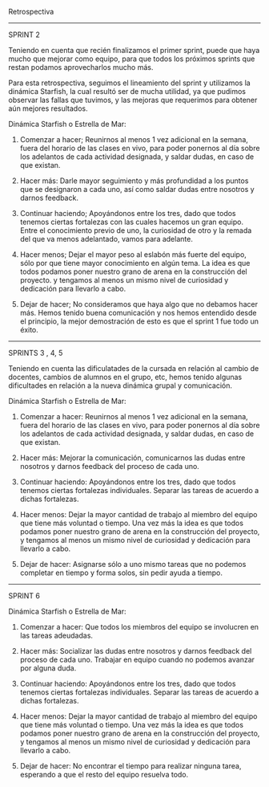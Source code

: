 Retrospectiva

------
SPRINT 2

Teniendo en cuenta que recién finalizamos el primer sprint, puede que haya mucho que mejorar como equipo, para que todos los próximos sprints que restan podamos aprovecharlos mucho más. 

Para esta retrospectiva, seguimos el lineamiento del sprint y utilizamos la dinámica Starfish, la cual resultó ser de mucha utilidad, ya que pudimos observar las fallas que tuvimos, y las mejoras que requerimos para obtener aún mejores resultados. 

Dinámica Starfish o Estrella de Mar:

1. Comenzar a hacer; Reunirnos al menos 1 vez adicional en la semana, fuera del horario de las clases en vivo, para poder ponernos al día sobre los adelantos de cada actividad designada, y saldar dudas, en caso de que existan. 

2. Hacer más: Darle mayor seguimiento y más profundidad a los puntos que se designaron a cada uno, así como saldar dudas entre nosotros y darnos feedback.

3. Continuar haciendo; Apoyándonos entre los tres, dado que todos tenemos ciertas fortalezas con las cuales hacemos un gran equipo. Entre el conocimiento previo de uno, la curiosidad de otro y la remada del que va menos adelantado, vamos para adelante.

4. Hacer menos; Dejar el mayor peso al eslabón más fuerte del equipo, sólo por que tiene mayor conocimiento en algún tema. La idea es que todos podamos poner nuestro grano de arena en la construcción del proyecto. y tengamos al menos un mismo nivel de curiosidad y dedicación para llevarlo a cabo.

5. Dejar de hacer; No consideramos que haya algo que no debamos hacer más. Hemos tenido buena comunicación y nos hemos entendido desde el principio, la mejor demostración de esto es que el sprint 1 fue todo un éxito. 


------
SPRINTS 3 , 4, 5

Teniendo en cuenta las dificulatades de la cursada en relación al cambio de docentes, cambios de alumnos en el grupo, etc, hemos tenido algunas dificultades en relación a la nueva dinámica grupal y comunicación.

Dinámica Starfish o Estrella de Mar:

1. Comenzar a hacer: Reunirnos al menos 1 vez adicional en la semana, fuera del horario de las clases en vivo, para poder ponernos al día sobre los adelantos de cada actividad designada, y saldar dudas, en caso de que existan. 

2. Hacer más: Mejorar la comunicación, comunicarnos las dudas entre nosotros y darnos feedback del proceso de cada uno.

3. Continuar haciendo: Apoyándonos entre los tres, dado que todos tenemos ciertas fortalezas individuales. Separar las tareas de acuerdo a dichas fortalezas.

4. Hacer menos: Dejar la mayor cantidad de trabajo al miembro del equipo que tiene más voluntad o tiempo. Una vez más la idea es que todos podamos poner nuestro grano de arena en la construcción del proyecto, y tengamos al menos un mismo nivel de curiosidad y dedicación para llevarlo a cabo.

5. Dejar de hacer: Asignarse sólo a uno mismo tareas que no podemos completar en tiempo y forma solos, sin pedir ayuda a tiempo.

------
SPRINT 6

Dinámica Starfish o Estrella de Mar:

1. Comenzar a hacer: Que todos los miembros del equipo se involucren en las tareas adeudadas. 

2. Hacer más: Socializar las dudas entre nosotros y darnos feedback del proceso de cada uno. Trabajar en equipo cuando no podemos avanzar por alguna duda.

3. Continuar haciendo: Apoyándonos entre los tres, dado que todos tenemos ciertas fortalezas individuales. Separar las tareas de acuerdo a dichas fortalezas.

4. Hacer menos: Dejar la mayor cantidad de trabajo al miembro del equipo que tiene más voluntad o tiempo. Una vez más la idea es que todos podamos poner nuestro grano de arena en la construcción del proyecto, y tengamos al menos un mismo nivel de curiosidad y dedicación para llevarlo a cabo.

5. Dejar de hacer: No encontrar el tiempo para realizar ninguna tarea, esperando a que el resto del equipo resuelva todo.
